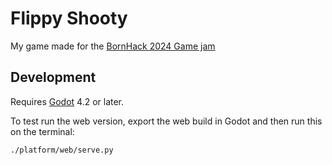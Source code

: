 # Flippy Shooty

My game made for the [BornHack 2024 Game jam](https://itch.io/jam/bornhack-2024-gamejam)

## Development

Requires [Godot](https://godotengine.org/) 4.2 or later.

To test run the web version, export the web build in Godot and then run this
on the terminal:

```bash
./platform/web/serve.py
```
